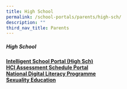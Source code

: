 ```yaml
---
title: High School
permalink: /school-portals/parents/high-sch/
description: ""
third_nav_title: Parents
---
```

##### High School

**[Intelligent School Portal (High Sch)](https://isphs.hci.edu.sg/)**<br>
**[HCI Assessment Schedule Portal](http://apps.hci.edu.sg/booking)**<br>
**[National Digital Literacy Programme](https://sites.google.com/hci.edu.sg/hci-ndlp)**<br>
**[Sexuality Education](https://sites.google.com/d/1BQhOXWHSMys8xX4eHYYtBWWdJWOW03/p/1IKPWuhagHqR3F--y04oITWHa8di9ibi5/edit)**
